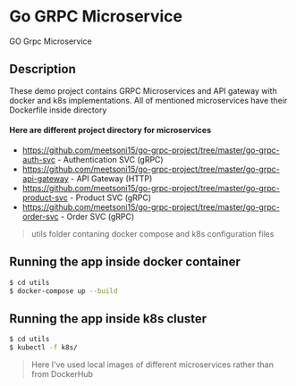 # Go GRPC Microservice
GO Grpc Microservice

## Description
These demo project contains GRPC Microservices and API gateway with docker and k8s implementations.
All of mentioned microservices have their Dockerfile inside directory

#### Here are different project directory for microservices 

- https://github.com/meetsoni15/go-grpc-project/tree/master/go-grpc-auth-svc - Authentication SVC (gRPC)
- https://github.com/meetsoni15/go-grpc-project/tree/master/go-grpc-api-gateway - API Gateway (HTTP)
- https://github.com/meetsoni15/go-grpc-project/tree/master/go-grpc-product-svc - Product SVC (gRPC)
- https://github.com/meetsoni15/go-grpc-project/tree/master/go-grpc-order-svc - Order SVC (gRPC)

> utils folder contaning docker compose and k8s configuration files


## Running the app inside docker container

```bash
$ cd utils
$ docker-compose up --build
```

## Running the app inside k8s cluster

```bash
$ cd utils
$ kubectl -f k8s/
```

> Here I've used local images of different microservices rather than from DockerHub
